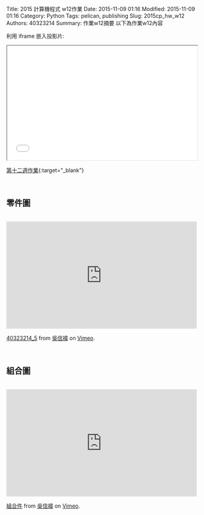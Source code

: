 Title: 2015 計算機程式 w12作業
Date: 2015-11-09 01:16
Modified: 2015-11-09 01:16
Category: Python
Tags: pelican, publishing
Slug: 2015cp_hw_w12
Authors: 40323214
Summary: 作業w12摘要
以下為作業w12內容

利用 iframe 嵌入投影片:

<iframe src="40323214_cp_w12.html" width="500" height="300"></iframe>

[第十二週作業](40323211_cp_w12.html){:target="_blank"}

<br>
<h2>零件圖</h2>
<br>
<iframe src="https://player.vimeo.com/video/149606028" width="500" height="281" frameborder="0" webkitallowfullscreen mozallowfullscreen allowfullscreen></iframe> <p><a href="https://vimeo.com/149606028">40323214_5</a> from <a href="https://vimeo.com/user45009540">吳信褘</a> on <a href="https://vimeo.com">Vimeo</a>.</p>

<br>
<h2>組合圖</h2>
<br>
<iframe src="https://player.vimeo.com/video/151211914" width="500" height="281" frameborder="0" webkitallowfullscreen mozallowfullscreen allowfullscreen></iframe> <p><a href="https://vimeo.com/151211914">組合件</a> from <a href="https://vimeo.com/user45009540">吳信褘</a> on <a href="https://vimeo.com">Vimeo</a>.</p>


